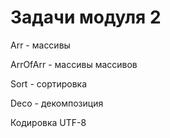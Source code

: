 # Задачи модуля 2
Arr - массивы

ArrOfArr - массивы массивов

Sort - сортировка

Deco - декомпозиция

Кодировка UTF-8

